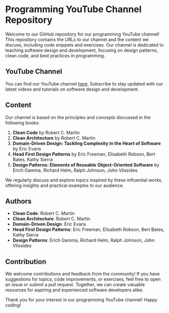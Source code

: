 # Programming YouTube Channel Repository

Welcome to our GitHub repository for our programming YouTube channel! This repository contains the URLs to our channel and the content we discuss, including code snippets and exercises. Our channel is dedicated to teaching software design and development, focusing on design patterns, clean code, and best practices in programming.

## YouTube Channel

You can find our YouTube channel [here](insert_youtube_channel_url). Subscribe to stay updated with our latest videos and tutorials on software design and development.

## Content

Our channel is based on the principles and concepts discussed in the following books:

1. **Clean Code** by Robert C. Martin
2. **Clean Architecture** by Robert C. Martin
3. **Domain-Driven Design: Tackling Complexity in the Heart of Software** by Eric Evans
4. **Head First Design Patterns** by Eric Freeman, Elisabeth Robson, Bert Bates, Kathy Sierra
5. **Design Patterns: Elements of Reusable Object-Oriented Software** by Erich Gamma, Richard Helm, Ralph Johnson, John Vlissides

We regularly discuss and explore topics inspired by these influential works, offering insights and practical examples to our audience.

## Authors

- **Clean Code**: Robert C. Martin
- **Clean Architecture**: Robert C. Martin
- **Domain-Driven Design**: Eric Evans
- **Head First Design Patterns**: Eric Freeman, Elisabeth Robson, Bert Bates, Kathy Sierra
- **Design Patterns**: Erich Gamma, Richard Helm, Ralph Johnson, John Vlissides

## Contribution

We welcome contributions and feedback from the community! If you have suggestions for topics, code improvements, or exercises, feel free to open an issue or submit a pull request. Together, we can create valuable resources for aspiring and experienced software developers alike.

Thank you for your interest in our programming YouTube channel! Happy coding!

